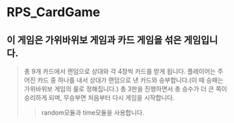 # RPS_CardGame
## 이 게임은 가위바위보 게임과 카드 게임을 섞은 게임입니다.
> 총 9개 카드에서 랜덤으로 상대와 각 4장씩 카드를 받게 됩니다.
> 플레이어는 주어진 카드 중 하나를 내서 상대가 랜덤으로 낸 카드와 승부합니다.(이 때 승패는 가위바위보 게임의 룰로 정해집니다.)
> 총 3판을 진행하면서 총 승수가 더 큰 쪽이 승리하게 되며, 무승부면 처음부터 다시 게임을 시작합니다.
>>
>> random모듈과 time모듈을 사용합니다.
